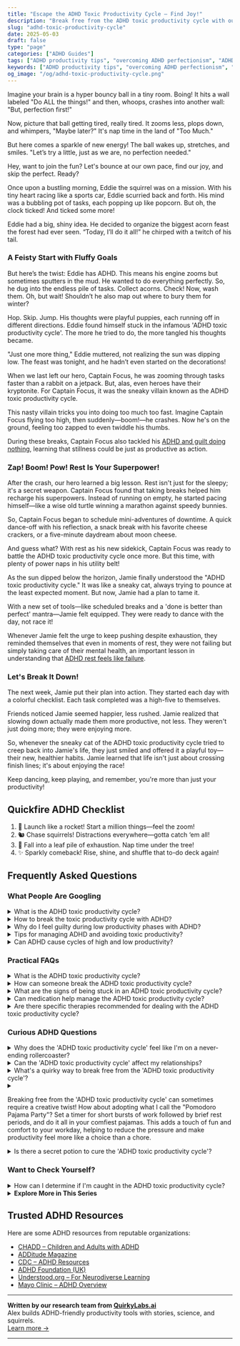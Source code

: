 ```yaml
---
title: "Escape the ADHD Toxic Productivity Cycle – Find Joy!"
description: "Break free from the ADHD toxic productivity cycle with our blog! Discover playful insights and cozy validation to help you bounce back at your own joyful pace. Feel seen and uplifted today!"
slug: "adhd-toxic-productivity-cycle"
date: 2025-05-03
draft: false
type: "page"
categories: ["ADHD Guides"]
tags: ["ADHD productivity tips", "overcoming ADHD perfectionism", "ADHD energy management", "managing ADHD tasks", "breaking ADHD productivity cycle", "ADHD and self-acceptance", "ADHD playful productivity strategies"]
keywords: ["ADHD productivity tips", "overcoming ADHD perfectionism", "ADHD energy management", "managing ADHD tasks", "breaking ADHD productivity cycle", "ADHD and self-acceptance", "ADHD playful productivity strategies"]
og_image: "/og/adhd-toxic-productivity-cycle.png"
---
```


Imagine your brain is a hyper bouncy ball in a tiny room. Boing! It hits a wall labeled "Do ALL the things!" and then, whoops, crashes into another wall: "But, perfection first!"

Now, picture that ball getting tired, really tired. It zooms less, plops down, and whimpers, "Maybe later?" It's nap time in the land of "Too Much."

But here comes a sparkle of new energy! The ball wakes up, stretches, and smiles. "Let’s try a little, just as we are, no perfection needed."

Hey, want to join the fun? Let's bounce at our own pace, find our joy, and skip the perfect. Ready?

Once upon a bustling morning, Eddie the squirrel was on a mission. With his tiny heart racing like a sports car, Eddie scurried back and forth. His mind was a bubbling pot of tasks, each popping up like popcorn. But oh, the clock ticked! And ticked some more!

Eddie had a big, shiny idea. He decided to organize the biggest acorn feast the forest had ever seen. “Today, I’ll do it all!” he chirped with a twitch of his tail.

### A Feisty Start with Fluffy Goals

But here’s the twist: Eddie has ADHD. This means his engine zooms but sometimes sputters in the mud. He wanted to do everything perfectly. So, he dug into the endless pile of tasks. Collect acorns. Check! Now, wash them. Oh, but wait! Shouldn’t he also map out where to bury them for winter?

Hop. Skip. Jump. His thoughts were playful puppies, each running off in different directions. Eddie found himself stuck in the infamous 'ADHD toxic productivity cycle'. The more he tried to do, the more tangled his thoughts became.

"Just one more thing," Eddie muttered, not realizing the sun was dipping low. The feast was tonight, and he hadn’t even started on the decorations!

When we last left our hero, Captain Focus, he was zooming through tasks faster than a rabbit on a jetpack. But, alas, even heroes have their kryptonite. For Captain Focus, it was the sneaky villain known as the ADHD toxic productivity cycle.

This nasty villain tricks you into doing too much too fast. Imagine Captain Focus flying too high, then suddenly—boom!—he crashes. Now he's on the ground, feeling too zapped to even twiddle his thumbs.

During these breaks, Captain Focus also tackled his [ADHD and guilt doing nothing](/pages/adhd-and-guilt-doing-nothing/), learning that stillness could be just as productive as action.

### Zap! Boom! Pow! Rest Is Your Superpower!

After the crash, our hero learned a big lesson. Rest isn't just for the sleepy; it's a secret weapon. Captain Focus found that taking breaks helped him recharge his superpowers. Instead of running on empty, he started pacing himself—like a wise old turtle winning a marathon against speedy bunnies.

So, Captain Focus began to schedule mini-adventures of downtime. A quick dance-off with his reflection, a snack break with his favorite cheese crackers, or a five-minute daydream about moon cheese.

And guess what? With rest as his new sidekick, Captain Focus was ready to battle the ADHD toxic productivity cycle once more. But this time, with plenty of power naps in his utility belt!

As the sun dipped below the horizon, Jamie finally understood the "ADHD toxic productivity cycle." It was like a sneaky cat, always trying to pounce at the least expected moment. But now, Jamie had a plan to tame it.

With a new set of tools—like scheduled breaks and a 'done is better than perfect' mantra—Jamie felt equipped. They were ready to dance with the day, not race it!

Whenever Jamie felt the urge to keep pushing despite exhaustion, they reminded themselves that even in moments of rest, they were not failing but simply taking care of their mental health, an important lesson in understanding that [ADHD rest feels like failure](/pages/adhd-rest-feels-like-failure).

### Let's Break It Down!

The next week, Jamie put their plan into action. They started each day with a colorful checklist. Each task completed was a high-five to themselves.

Friends noticed Jamie seemed happier, less rushed. Jamie realized that slowing down actually made them more productive, not less. They weren't just doing more; they were enjoying more.

So, whenever the sneaky cat of the ADHD toxic productivity cycle tried to creep back into Jamie's life, they just smiled and offered it a playful toy—their new, healthier habits. Jamie learned that life isn't just about crossing finish lines; it's about enjoying the race!

Keep dancing, keep playing, and remember, you're more than just your productivity!

## Quickfire ADHD Checklist

1. 🚀 Launch like a rocket! Start a million things—feel the zoom!
2. 🐿️ Chase squirrels! Distractions everywhere—gotta catch ‘em all!
3. 🍂 Fall into a leaf pile of exhaustion. Nap time under the tree!
4. ✨ Sparkly comeback! Rise, shine, and shuffle that to-do deck again!

## Frequently Asked Questions



### What People Are Googling

<details><summary>What is the ADHD toxic productivity cycle?</summary><p>Ah, the ADHD toxic productivity cycle is something many of us tangle with. It starts when you feel an intense pressure to be productive at all times, often fueled by the desire to prove oneself or make up for past struggles with procrastination. This pressure can lead to overworking and burnout, which ironically, results in a period of low productivity. During this low phase, feelings of guilt and inadequacy creep in, which might push you to start the cycle all over again in hopes of redeeming yourself. It’s like being on a productivity roller coaster that doesn’t really have a comfy stop point!</p></details>
<details><summary>How to break the toxic productivity cycle with ADHD?</summary><p>Breaking free from the grip of toxic productivity, especially when you have ADHD, starts with embracing self-compassion—acknowledging that it's okay not to be constantly productive. Begin by setting realistic, achievable goals for yourself that align with your energy levels and interests, which can help reduce the pressure and guilt often associated with productivity. Remember to schedule regular breaks and include time for rest; your brain will thank you for the chance to recharge. Lastly, consider creating a supportive environment around you by connecting with others who understand the unique challenges of ADHD, perhaps in online forums or local support groups, where shared experiences and tips can make a world of difference.</p></details>
<details><summary>Why do I feel guilty during low productivity phases with ADHD?</summary><p>Feeling guilty during low productivity phases when you have ADHD is incredibly common, and it's really understandable why you might feel this way. ADHD can make it challenging to keep up with a consistent level of productivity, which sometimes doesn't match the expectations set by ourselves or others. Remember, your value isn't tied to your productivity; ADHD is part of your unique brain wiring that includes ebbs and flows in energy and focus. Be kind to yourself during these times, and consider them necessary pauses allowing your mind to recharge and regroup. 🌼</p></details>
<details><summary>Tips for managing ADHD and avoiding toxic productivity?</summary><p>Absolutely, finding a healthy balance is key, especially with ADHD! One helpful tip is to break tasks into smaller, manageable chunks. This can prevent feeling overwhelmed and keep you moving forward without the pressure to be "always on." Also, be sure to integrate plenty of breaks—genuine downtime to rest and recharge your brain. Remember, productivity doesn't mean doing all the time; it's about doing what matters effectively and sustainably.</p></details>
<details><summary>Can ADHD cause cycles of high and low productivity?</summary><p>Absolutely, experiencing cycles of high and low productivity is quite common among individuals with ADHD. These fluctuations often stem from how ADHD affects energy levels, focus, and interest. During a high, you might feel supercharged, diving deep into tasks with great enthusiasm and effectiveness — this is sometimes called hyperfocus. Then, there might be times when motivation wanes and tasks feel much more challenging, leading to lower productivity. It's all part of the unique ebb and flow of energy that comes with ADHD.</p></details>



### Practical FAQs

<details><summary>What is the ADHD toxic productivity cycle?</summary><p>Ah, the ADHD toxic productivity cycle is a bit like being stuck on a merry-go-round that sometimes spins a bit too fast. It often starts when someone with ADHD feels they aren’t achieving enough, leading them to overcompensate by taking on too many tasks at once. This burst of activity can be unsustainable, leading to burnout, followed by a period of low productivity filled with self-criticism. It’s important to recognize this pattern so you can gently step off the ride, allowing yourself to find a more balanced and kind pace.</p></details>
<details><summary>How can someone break the ADHD toxic productivity cycle?</summary><p>Breaking the ADHD toxic productivity cycle can feel like untangling a tricky knot, but it’s totally doable with some gentle steps. First, try to reframe your thinking: value your efforts over the outcomes, and remember that rest and breaks are essential, not wasted time. Setting smaller, achievable goals can also help reduce the feeling of being overwhelmed and build up your confidence. Lastly, don’t hesitate to reach out for support, whether it’s talking to a friend, joining an ADHD community, or working with a coach. Each small step you take is a comfy stride towards a healthier, more balanced approach to productivity.</p></details>
<details><summary>What are the signs of being stuck in an ADHD toxic productivity cycle?</summary><p>Recognizing when you're caught in an ADHD toxic productivity cycle can be really key to managing your well-being. You might notice that you're pushing yourself excessively, feeling guilty whenever you’re resting or engaging in activities just for fun. There's often a persistent worry that you're not doing 'enough' or a fear of slowing down, which can make you overlook your body's signals for rest. If these feelings sound familiar, it might be a good time to take a gentle pause and reassess how you can balance productivity with healthy breaks and self-care.</p></details>
<details><summary>Can medication help manage the ADHD toxic productivity cycle?</summary><p>Absolutely, medication can be a useful tool in managing the toxic productivity cycle often experienced with ADHD. By improving focus and decreasing impulsivity, medication can help you gain more control over your task initiation and follow-through, which is often disrupted by this cycle. It's like having a gentle guide to help keep your productivity on a more even and sustainable path, rather than riding those exhausting highs and lows. Always remember to work closely with your healthcare provider to find the best medication and dosage for your unique needs!</p></details>
<details><summary>Are there specific therapies recommended for dealing with the ADHD toxic productivity cycle?</summary><p>Absolutely, there are several therapeutic approaches that can be really beneficial in managing the ADHD toxic productivity cycle. Cognitive Behavioral Therapy (CBT) is particularly recommended because it helps modify thought patterns, thereby improving emotional regulation and reducing the pressures of overachievement. Additionally, ADHD coaching can be a cozy complement, focusing on tailoring strategies that align with your personal productivity goals while ensuring you maintain a healthy balance. Remember, finding the right therapy is like picking the perfect comfort blanket; it might take a little time to find the best one, but it’s so worth it for the warmth and support it provides.</p></details>



### Curious ADHD Questions

<details><summary>Why does the 'ADHD toxic productivity cycle' feel like I'm on a never-ending rollercoaster?</summary><p>Ah, that feeling is incredibly common, and you're definitely not alone in this. The 'ADHD toxic productivity cycle' often feels like a never-ending rollercoaster because it combines intense bursts of productivity (when hyperfocus kicks in) with periods of low activity or burnout when your energy dips. This cycle can be especially taxing because it's hard to predict when you'll be up and when you’ll be down, making it challenging to plan and feel stable. Remember, it's okay to have these fluctuations, and recognizing this pattern is a great first step in managing it more gently and effectively.</p></details>
<details><summary>Can the 'ADHD toxic productivity cycle' affect my relationships?</summary><p>Absolutely, the 'ADHD toxic productivity cycle' can indeed have an impact on your relationships. This cycle often involves alternating periods of high productivity ("hyperfocus") and lower productivity, which might make it challenging for others to understand and keep up with your pacing. It's important to communicate openly with your loved ones about how ADHD affects you, including these productivity swings. By sharing your experiences, you can help them understand your needs and struggles, fostering a supportive environment that strengthens your relationships.</p></details>
<details><summary>What's a quirky way to break free from the 'ADHD toxic productivity cycle'?</summary><p>Oh, what a great question! A quirky and fun way to break free from the "ADHD toxic productivity cycle" is to introduce what I like to call "joyful detours." Set a playful timer to go off at random times during your workday and, when it rings, give yourself full permission to engage in a brief, joyous activity—maybe a dance break, a quick walk outside, or doodling on a scratch pad. This not only shakes up your routine in a delightful way but also helps reset your brain, making it easier to return to your tasks refreshed and with a smile. It’s like giving your day little sparks of happiness to look forward to!</p></details>
<details><summary><p>Breaking free from the 'ADHD toxic productivity cycle' can sometimes require a creative twist! How about adopting what I call the "Pomodoro Pajama Party"? Set a timer for short bursts of work followed by brief rest periods, and do it all in your comfiest pajamas. This adds a touch of fun and comfort to your workday, helping to reduce the pressure and make productivity feel more like a choice than a chore.</p></summary><p>I love your idea of the "Pomodoro Pajama Party"! It sounds like a fantastic and cozy way to bring a bit of lighthearted fun into managing tasks. By breaking work into manageable chunks and dressing comfortably, you're creating a nurturing environment that respects your need for breaks and comfort. This approach not only makes productivity more enjoyable but also helps in reducing the overwhelming pressure often associated with getting things done. Keep embracing such creative strategies; they can truly make a difference in how you feel about your workday!</p></details>
<details><summary>Is there a secret potion to cure the 'ADHD toxic productivity cycle'?</summary><p>Oh, wouldn't a secret potion be wonderful? While there isn’t a magical cure for the 'ADHD toxic productivity cycle,' there are definitely strategies we can embrace to manage it better. Creating a balanced routine that includes regular breaks, setting realistic goals, and perhaps most importantly, practicing self-compassion can really help ease the pressure. Remember, productivity is not the measure of your worth, and it's perfectly okay to have ups and downs.</p></details>



### Want to Check Yourself?

<details><summary>How can I determine if I'm caught in the ADHD toxic productivity cycle?</summary><p>Ah, recognizing the toxic productivity cycle with ADHD can be a bit like spotting a sneaky cat in a dim room! You might be in this cycle if you find yourself constantly pushing for more and more results, feeling never quite satisfied with what you accomplish. Another sign is if your self-worth is tightly knitted with your productivity—feeling only as good as your last achievement. Take a gentle moment to reflect on how you feel about your to-do list: is it a source of stress more than accomplishment? Listening to these feelings can be your first cozy step towards understanding and adjusting your approach.</p></details>

<script type="application/ld+json">
{
  "@context": "https://schema.org",
  "@type": "FAQPage",
  "mainEntity": [
    {
      "@type": "Question",
      "name": "What is the ADHD toxic productivity cycle?",
      "acceptedAnswer": {
        "@type": "Answer",
        "text": "Ah, the ADHD toxic productivity cycle is something many of us tangle with. It starts when you feel an intense pressure to be productive at all times, often fueled by the desire to prove oneself or make up for past struggles with procrastination. This pressure can lead to overworking and burnout, which ironically, results in a period of low productivity. During this low phase, feelings of guilt and inadequacy creep in, which might push you to start the cycle all over again in hopes of redeeming yourself. It\u2019s like being on a productivity roller coaster that doesn\u2019t really have a comfy stop point!"
      }
    },
    {
      "@type": "Question",
      "name": "How to break the toxic productivity cycle with ADHD?",
      "acceptedAnswer": {
        "@type": "Answer",
        "text": "Breaking free from the grip of toxic productivity, especially when you have ADHD, starts with embracing self-compassion\u2014acknowledging that it's okay not to be constantly productive. Begin by setting realistic, achievable goals for yourself that align with your energy levels and interests, which can help reduce the pressure and guilt often associated with productivity. Remember to schedule regular breaks and include time for rest; your brain will thank you for the chance to recharge. Lastly, consider creating a supportive environment around you by connecting with others who understand the unique challenges of ADHD, perhaps in online forums or local support groups, where shared experiences and tips can make a world of difference."
      }
    },
    {
      "@type": "Question",
      "name": "Why do I feel guilty during low productivity phases with ADHD?",
      "acceptedAnswer": {
        "@type": "Answer",
        "text": "Feeling guilty during low productivity phases when you have ADHD is incredibly common, and it's really understandable why you might feel this way. ADHD can make it challenging to keep up with a consistent level of productivity, which sometimes doesn't match the expectations set by ourselves or others. Remember, your value isn't tied to your productivity; ADHD is part of your unique brain wiring that includes ebbs and flows in energy and focus. Be kind to yourself during these times, and consider them necessary pauses allowing your mind to recharge and regroup. \ud83c\udf3c"
      }
    },
    {
      "@type": "Question",
      "name": "Tips for managing ADHD and avoiding toxic productivity?",
      "acceptedAnswer": {
        "@type": "Answer",
        "text": "Absolutely, finding a healthy balance is key, especially with ADHD! One helpful tip is to break tasks into smaller, manageable chunks. This can prevent feeling overwhelmed and keep you moving forward without the pressure to be \"always on.\" Also, be sure to integrate plenty of breaks\u2014genuine downtime to rest and recharge your brain. Remember, productivity doesn't mean doing all the time; it's about doing what matters effectively and sustainably."
      }
    },
    {
      "@type": "Question",
      "name": "Can ADHD cause cycles of high and low productivity?",
      "acceptedAnswer": {
        "@type": "Answer",
        "text": "Absolutely, experiencing cycles of high and low productivity is quite common among individuals with ADHD. These fluctuations often stem from how ADHD affects energy levels, focus, and interest. During a high, you might feel supercharged, diving deep into tasks with great enthusiasm and effectiveness \u2014 this is sometimes called hyperfocus. Then, there might be times when motivation wanes and tasks feel much more challenging, leading to lower productivity. It's all part of the unique ebb and flow of energy that comes with ADHD."
      }
    }
  ]
}
</script>
<script type="application/ld+json">
{
  "@context": "https://schema.org",
  "@type": "Article",
  "author": {
    "@type": "Person",
    "name": "QuirkyLabs",
    "url": "https://quirkylabs.ai/about"
  },
  "headline": "\"Escape the ADHD Toxic Productivity Cycle \u2013 Find Joy!\"",
  "mainEntityOfPage": "https://blog.quirkylabs.ai/pages/adhd-toxic-productivity-cycle/",
  "datePublished": "2025-05-03"
}
</script>
<script type="application/ld+json">
{
  "@context": "https://schema.org",
  "@type": "BreadcrumbList",
  "itemListElement": [
    {
      "@type": "ListItem",
      "position": 1,
      "name": "Home",
      "item": "https://quirkylabs.ai/"
    },
    {
      "@type": "ListItem",
      "position": 2,
      "name": "Blog",
      "item": "https://blog.quirkylabs.ai/"
    },
    {
      "@type": "ListItem",
      "position": 3,
      "name": "\"Escape the ADHD Toxic Productivity Cycle \u2013 Find Joy!\"",
      "item": "https://blog.quirkylabs.ai/pages/adhd-toxic-productivity-cycle/"
    }
  ]
}
</script>

<details>
<summary><strong>Explore More in This Series</strong></summary>

- [Adhd Breaks Trigger Panic](/pages/adhd-breaks-trigger-panic/)
- [Adhd Struggles With Balance](/pages/adhd-struggles-with-balance/)
- [Adhd Hustle Burnout](/pages/adhd-hustle-burnout/)
- [Adhd Cant Relax](/pages/adhd-cant-relax/)
- [Adhd Cant Enjoy Leisure](/pages/adhd-cant-enjoy-leisure/)
- [Adhd Cant Slow Down](/pages/adhd-cant-slow-down/)
- [Adhd Rest Feels Like Failure](/pages/adhd-rest-feels-like-failure/)
- [Adhd Cant Sit Still](/pages/adhd-cant-sit-still/)
</details>



## Trusted ADHD Resources

Here are some ADHD resources from reputable organizations:

- [CHADD – Children and Adults with ADHD](https://chadd.org)
- [ADDitude Magazine](https://www.additudemag.com)
- [CDC – ADHD Resources](https://www.cdc.gov/ncbddd/adhd)
- [ADHD Foundation (UK)](https://www.adhdfoundation.org.uk)
- [Understood.org – For Neurodiverse Learning](https://www.understood.org)
- [Mayo Clinic – ADHD Overview](https://www.mayoclinic.org/diseases-conditions/adhd)


---

**Written by our research team from [QuirkyLabs.ai](https://quirkylabs.ai)**  
Alex builds ADHD-friendly productivity tools with stories, science, and squirrels.  
[Learn more →](https://quirkylabs.ai)

---